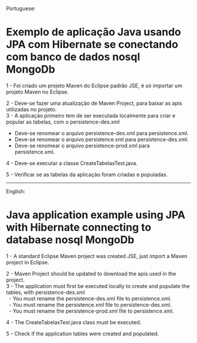 ﻿Portuguese: 
 # Exemplo de aplicação Java usando JPA com Hibernate se conectando com banco de dados nosql MongoDb

1 - Foi criado um projeto Maven do Eclipse padrão JSE, é só importar um projeto Maven no Eclipse.  

2 - Deve-se fazer uma atualização de Maven Project, para baixar as apis utilizadas no projeto.    
3 - A aplicação primeiro tem de ser executada localmente para criar e popular as tabelas, com o persistence-des.xml 
  - Deve-se renomear o arquivo persistence-des.xml para persistence.xml.
  - Deve-se renomear o arquivo persistence.xml para persistence-des.xml.
  - Deve-se renomear o arquivo persistence-prod.xml para persistence.xml.

4 - Deve-se executar a classe CreateTabelasTest.java.

5 - Verificar se as tabelas da aplicação foram criadas e populadas. 

_____________________________________________________________________________________________________________________________________________________
English: 
# Java application example using JPA with Hibernate connecting to database nosql MongoDb

1 - A standard Eclipse Maven project was created JSE, just import a Maven project in Eclipse.  

2 - Maven Project should be updated to download the apis used in the project.  
3 - The application must first be executed locally to create and populate the tables, with persistence-des.xml  
  - You must rename the persistence-des.xml file to persistence.xml.  
  - You must rename the persistence.xml file to persistence-des.xml.  
  - You must rename the persistence-prod.xml file to persistence.xml.  

4 - The CreateTabelasTest.java class must be executed.  

5 - Check if the application tables were created and populated.  
